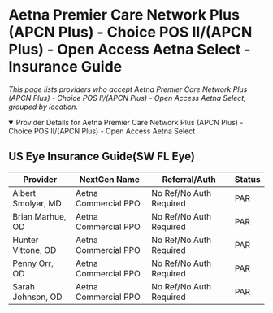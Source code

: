 # Aetna Premier Care Network Plus (APCN Plus) - Choice POS II/(APCN Plus) - Open Access Aetna Select - Insurance Guide

*This page lists providers who accept Aetna Premier Care Network Plus (APCN Plus) - Choice POS II/(APCN Plus) - Open Access Aetna Select, grouped by location.*

<details open><summary>Provider Details for Aetna Premier Care Network Plus (APCN Plus) - Choice POS II/(APCN Plus) - Open Access Aetna Select</summary>

## US Eye Insurance Guide(SW FL Eye)

| Provider | NextGen Name | Referral/Auth | Status |
|----------|-------------|--------------|--------|
| Albert Smolyar, MD | Aetna Commercial PPO | No Ref/No Auth Required | PAR |
| Brian Marhue, OD | Aetna Commercial PPO | No Ref/No Auth Required | PAR |
| Hunter Vittone, OD | Aetna Commercial PPO | No Ref/No Auth Required | PAR |
| Penny Orr, OD | Aetna Commercial PPO | No Ref/No Auth Required | PAR |
| Sarah Johnson, OD | Aetna Commercial PPO | No Ref/No Auth Required | PAR |

</details>


